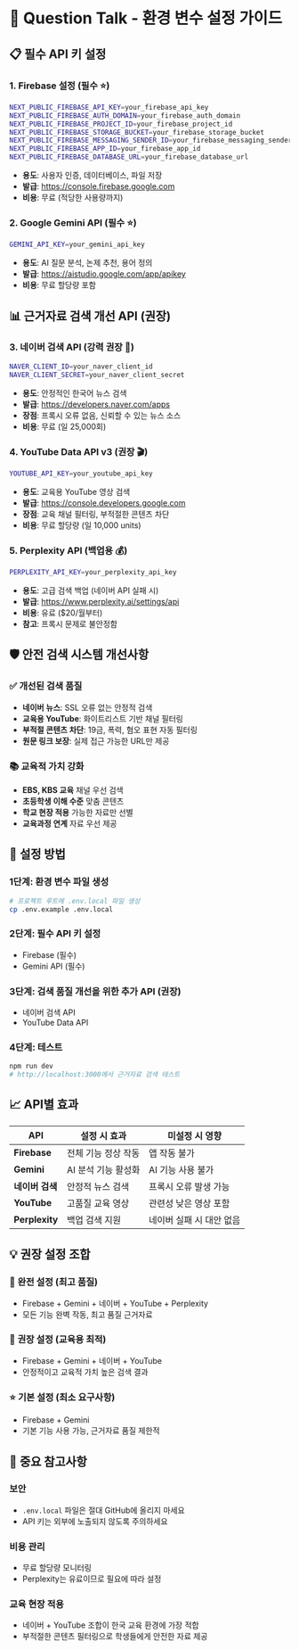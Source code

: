 # 🚀 Question Talk - 환경 변수 설정 가이드

## 📋 필수 API 키 설정

### 1. **Firebase 설정** (필수 ⭐)
```bash
NEXT_PUBLIC_FIREBASE_API_KEY=your_firebase_api_key
NEXT_PUBLIC_FIREBASE_AUTH_DOMAIN=your_firebase_auth_domain
NEXT_PUBLIC_FIREBASE_PROJECT_ID=your_firebase_project_id
NEXT_PUBLIC_FIREBASE_STORAGE_BUCKET=your_firebase_storage_bucket
NEXT_PUBLIC_FIREBASE_MESSAGING_SENDER_ID=your_firebase_messaging_sender_id
NEXT_PUBLIC_FIREBASE_APP_ID=your_firebase_app_id
NEXT_PUBLIC_FIREBASE_DATABASE_URL=your_firebase_database_url
```
- **용도**: 사용자 인증, 데이터베이스, 파일 저장
- **발급**: https://console.firebase.google.com
- **비용**: 무료 (적당한 사용량까지)

### 2. **Google Gemini API** (필수 ⭐)
```bash
GEMINI_API_KEY=your_gemini_api_key
```
- **용도**: AI 질문 분석, 논제 추천, 용어 정의
- **발급**: https://aistudio.google.com/app/apikey
- **비용**: 무료 할당량 포함

## 📊 근거자료 검색 개선 API (권장)

### 3. **네이버 검색 API** (강력 권장 🎯)
```bash
NAVER_CLIENT_ID=your_naver_client_id
NAVER_CLIENT_SECRET=your_naver_client_secret
```
- **용도**: 안정적인 한국어 뉴스 검색
- **발급**: https://developers.naver.com/apps
- **장점**: 프록시 오류 없음, 신뢰할 수 있는 뉴스 소스
- **비용**: 무료 (일 25,000회)

### 4. **YouTube Data API v3** (권장 🎬)
```bash
YOUTUBE_API_KEY=your_youtube_api_key
```
- **용도**: 교육용 YouTube 영상 검색
- **발급**: https://console.developers.google.com
- **장점**: 교육 채널 필터링, 부적절한 콘텐츠 차단
- **비용**: 무료 할당량 (일 10,000 units)

### 5. **Perplexity API** (백업용 💰)
```bash
PERPLEXITY_API_KEY=your_perplexity_api_key
```
- **용도**: 고급 검색 백업 (네이버 API 실패 시)
- **발급**: https://www.perplexity.ai/settings/api
- **비용**: 유료 ($20/월부터)
- **참고**: 프록시 문제로 불안정함

## 🛡️ 안전 검색 시스템 개선사항

### ✅ 개선된 검색 품질
- **네이버 뉴스**: SSL 오류 없는 안정적 검색
- **교육용 YouTube**: 화이트리스트 기반 채널 필터링
- **부적절 콘텐츠 차단**: 19금, 폭력, 혐오 표현 자동 필터링
- **원문 링크 보장**: 실제 접근 가능한 URL만 제공

### 📚 교육적 가치 강화
- **EBS, KBS 교육** 채널 우선 검색
- **초등학생 이해 수준** 맞춤 콘텐츠
- **학교 현장 적용** 가능한 자료만 선별
- **교육과정 연계** 자료 우선 제공

## 🔧 설정 방법

### 1단계: 환경 변수 파일 생성
```bash
# 프로젝트 루트에 .env.local 파일 생성
cp .env.example .env.local
```

### 2단계: 필수 API 키 설정
- Firebase (필수)
- Gemini API (필수)

### 3단계: 검색 품질 개선을 위한 추가 API (권장)
- 네이버 검색 API
- YouTube Data API

### 4단계: 테스트
```bash
npm run dev
# http://localhost:3000에서 근거자료 검색 테스트
```

## 📈 API별 효과

| API | 설정 시 효과 | 미설정 시 영향 |
|-----|-------------|--------------|
| **Firebase** | 전체 기능 정상 작동 | 앱 작동 불가 |
| **Gemini** | AI 분석 기능 활성화 | AI 기능 사용 불가 |
| **네이버 검색** | 안정적 뉴스 검색 | 프록시 오류 발생 가능 |
| **YouTube** | 고품질 교육 영상 | 관련성 낮은 영상 포함 |
| **Perplexity** | 백업 검색 지원 | 네이버 실패 시 대안 없음 |

## 💡 권장 설정 조합

### 💯 **완전 설정** (최고 품질)
- Firebase + Gemini + 네이버 + YouTube + Perplexity
- 모든 기능 완벽 작동, 최고 품질 근거자료

### 🎯 **권장 설정** (교육용 최적)
- Firebase + Gemini + 네이버 + YouTube
- 안정적이고 교육적 가치 높은 검색 결과

### ⭐ **기본 설정** (최소 요구사항)
- Firebase + Gemini
- 기본 기능 사용 가능, 근거자료 품질 제한적

## 🚨 중요 참고사항

### 보안
- `.env.local` 파일은 절대 GitHub에 올리지 마세요
- API 키는 외부에 노출되지 않도록 주의하세요

### 비용 관리
- 무료 할당량 모니터링
- Perplexity는 유료이므로 필요에 따라 설정

### 교육 현장 적용
- 네이버 + YouTube 조합이 한국 교육 환경에 가장 적합
- 부적절한 콘텐츠 필터링으로 학생들에게 안전한 자료 제공